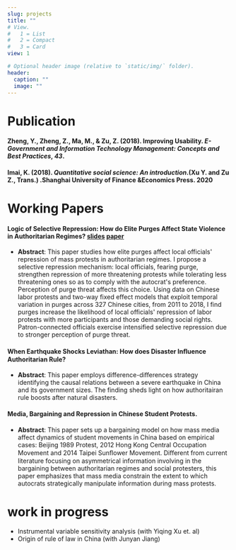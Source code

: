 ```yaml
---
slug: projects
title: ""
# View.
#   1 = List
#   2 = Compact
#   3 = Card
view: 1

# Optional header image (relative to `static/img/` folder).
header:
  caption: ""
  image: ""
---
```




<div style="text-align":justify>

# Publication

#### Zheng, Y., Zheng, Z., Ma, M., & Zu, Z. (2018). Improving Usability. *E-Government and Information Technology Management: Concepts and Best Practices*, *43*.

#### Imai, K. (2018). *Quantitative social science: An introduction*.(Xu Y. and Zu Z., Trans.) .Shanghai University of Finance &Economics Press. 2020

# Working Papers

#### Logic of Selective Repression: How do Elite Purges Affect State Violence in Authoritarian Regimes?       [slides](https://www.dropbox.com/s/xj2bpi490p0zdpz/slides.pdf?dl=0)    [paper](https://dukespace.lib.duke.edu/dspace/bitstream/handle/10161/20790/Zu_duke_0066N_15620.pdf?sequence=1)

  * **Abstract**: This paper studies how elite purges affect local officials' repression of mass protests in authoritarian regimes. I propose a selective repression mechanism: local officials, fearing purge, strengthen repression of more threatening protests while tolerating less threatening ones so as to comply with the autocrat's preference. Perception of purge threat affects this choice. Using data on Chinese labor protests and two-way fixed effect models that exploit temporal variation in purges across 327 Chinese cities, from 2011 to 2018, I find purges increase the likelihood of local officials' repression of labor protests with more participants and those demanding social rights. Patron-connected officials exercise intensified selective repression due to stronger perception of purge threat.

#### When Earthquake Shocks Leviathan: How does Disaster Inﬂuence Authoritarian Rule?

   * **Abstract**: This paper employs difference-differences strategy identifying the causal relations between a severe earthquake in China and its government sizes. The finding sheds light on how authoritairan rule boosts after natural disasters.

#### Media, Bargaining and Repression in Chinese Student Protests.

   * **Abstract**: This paper sets up a bargaining model on how mass media affect dynamics of student movements in China based on empirical cases: Beijing 1989 Protest, 2012 Hong Kong Central Occupation Movement and 2014 Taipei Sunﬂower Movement. Different from current literature focusing on asymmetrical information involving in the bargaining between authoritarian regimes and social protesters, this paper emphasizes that mass media constrain the extent to which autocrats strategically manipulate information during mass protests.

# work in progress

  * Instrumental variable sensitivity analysis (with Yiqing Xu et. al)
  * Origin of rule of law in China (with Junyan Jiang)

</div>



